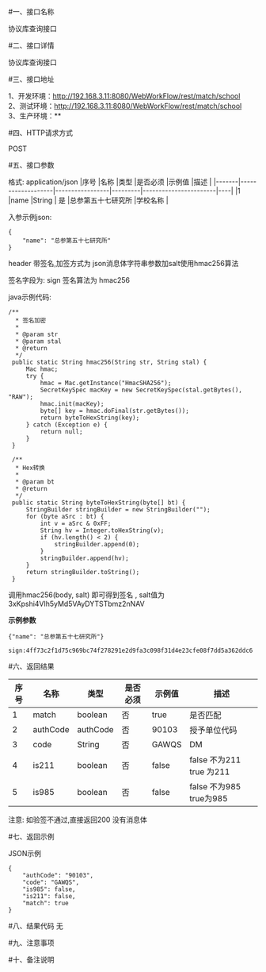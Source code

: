 #一、接口名称

协议库查询接口

#二、接口详情

协议库查询接口

#三、接口地址

1、开发环境：http://192.168.3.11:8080/WebWorkFlow/rest/match/school   
2、测试环境：http://192.168.3.11:8080/WebWorkFlow/rest/match/school  
3、生产环境：**  

#四、HTTP请求方式

POST

#五、接口参数

格式: application/json
|序号	|名称	            |类型              |是否必须	|示例值	                |描述 |
|-------|-------------------|-----------------|---------|-----------------------|----|
|1	|name	            |String             | 是	        |总参第五十七研究所	  |学校名称 |

入参示例json:


    {
        "name": "总参第五十七研究所"
    }

    
header 带签名,加签方式为 json消息体字符串参数加salt使用hmac256算法

签名字段为: sign  签名算法为 hmac256


java示例代码:

  
    /**
      * 签名加密
      *
      * @param str
      * @param stal
      * @return
      */
     public static String hmac256(String str, String stal) {
         Mac hmac;
         try {
             hmac = Mac.getInstance("HmacSHA256");
             SecretKeySpec macKey = new SecretKeySpec(stal.getBytes(), "RAW");
             hmac.init(macKey);
             byte[] key = hmac.doFinal(str.getBytes());
             return byteToHexString(key);
         } catch (Exception e) {
             return null;
         }
     }
  
     /**
      * Hex转换
      *
      * @param bt
      * @return
      */
     public static String byteToHexString(byte[] bt) {
         StringBuilder stringBuilder = new StringBuilder("");
         for (byte aSrc : bt) {
             int v = aSrc & 0xFF;
             String hv = Integer.toHexString(v);
             if (hv.length() < 2) {
                 stringBuilder.append(0);
             }
             stringBuilder.append(hv);
         }
         return stringBuilder.toString();
     }

调用hmac256(body, salt) 即可得到签名 , salt值为 3xKpshi4Vlh5yMd5VAyDYTSTbmz2nNAV

**示例参数**


    {"name": "总参第五十七研究所"}
    
    sign:4ff73c2f1d75c969bc74f278291e2d9fa3c098f31d4e23cfe08f7dd5a362ddc6
    
    
#六、返回结果

|序号	|名称	            |类型              |是否必须	|示例值	                |描述 |
|-------|-------------------|-----------------|---------|-----------------------|----|
|1	|match	            |boolean             | 否	        |true	                    |是否匹配 |
|2	|authCode	     |authCode          | 否	        |90103                    |授予单位代码
|3  |code  |String          | 否         |GAWQS           |DM |
|4  |is211       |boolean          | 否         |false                |false 不为211 true 为211 |
|5  |is985      |boolean          | 否         |false                 |false 不为985 true为985 |

注意: 如验签不通过,直接返回200 没有消息体

#七、返回示例

JSON示例  


    {
        "authCode": "90103",
        "code": "GAWQS",
        "is985": false,
        "is211": false,
        "match": true
    }

#八、结果代码
无

#九、注意事项

#十、备注说明


